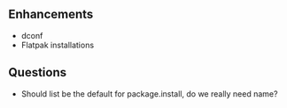 ## Enhancements

- dconf
- Flatpak installations


## Questions

- Should list be the default for package.install, do we really need name?
